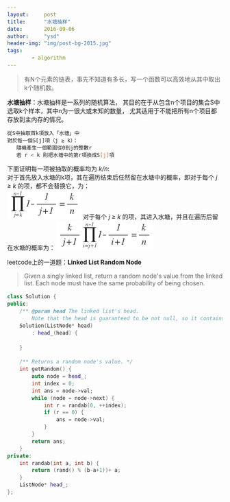 ```yaml
---
layout:     post
title:      "水塘抽样"
date:       2016-09-06
author:     "ysd"
header-img: "img/post-bg-2015.jpg"
tags:      
        - algorithm
---
```


>有N个元素的链表，事先不知道有多长，写一个函数可以高效地从其中取出k个随机数。

__水塘抽样__：水塘抽样是一系列的随机算法，
其目的在于从包含n个项目的集合S中选取k个样本，其中n为一很大或未知的数量，
尤其适用于不能把所有n个项目都存放到主内存的情况。

```bash
從S中抽取首k項放入「水塘」中                       
對於每一個S[j]項（j ≥ k）：                       
   隨機產生一個範圍從0到j的整數r                        
   若 r < k 則把水塘中的第r項換成S[j]項   
```    

下面证明每一项被抽取的概率均为 _k/n_:                           
对于首先放入水塘的k项，其在遍历结束后任然留在水塘中的概率，即对于每个 _j ≥ k_ 的项，都不会替换它，为：   
![](/img/in-post/2016-09-11-rs/small-than-k.png)
对于每个 _j ≥ k_ 的项，其进入水塘，并且在遍历后留在水塘的概率为：
![](/img/in-post/2016-09-11-rs/big-than-k.png)

leetcode上的一道题：__Linked List Random Node__
>Given a singly linked list, 
return a random node's value from the linked list. Each node must have the same probability of being chosen.

```cpp
class Solution {
public:
    /** @param head The linked list's head.
        Note that the head is guaranteed to be not null, so it contains at least one node. */
    Solution(ListNode* head)
        : head_(head) {
        
    }
    
    /** Returns a random node's value. */
    int getRandom() {
        auto node = head_;
        int index = 0;
        int ans = node->val;
        while (node = node->next) {
            int r = randab(0, ++index);
            if (r == 0) {
                ans = node->val;
            }
        }
        return ans;
    }
private:
    int randab(int a, int b) {
        return (rand() % (b-a+1))+ a;
    }
    ListNode* head_;
};
```